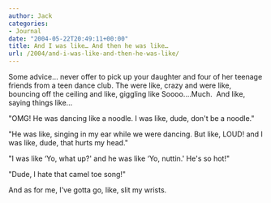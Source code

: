 ```yaml
---
author: Jack
categories:
- Journal
date: "2004-05-22T20:49:11+00:00"
title: And I was like… And then he was like…
url: /2004/and-i-was-like-and-then-he-was-like/
---
```


Some advice&#8230; never offer to pick up your daughter and four of her teenage friends from a teen dance club. The were like, crazy and were like, bouncing off the ceiling and like, giggling like Soooo&#8230;.Much.&nbsp; And like, saying things like&#8230;

"OMG! He was dancing like a noodle. I was like, dude, don't be a noodle."

"He was like, singing in my ear while we were dancing. But like, LOUD! and I was like, dude, that hurts my head."

"I was like &#8216;Yo, what up?' and he was like &#8216;Yo, nuttin.' He's so hot!"

"Dude, I hate that camel toe song!"

And as for me, I've gotta go, like, slit my wrists.